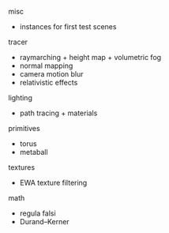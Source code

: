 misc
 - instances for first test scenes

tracer
 - raymarching + height map + volumetric fog
 - normal mapping
 - camera motion blur
 - relativistic effects

lighting
 - path tracing + materials

primitives
 - torus
 - metaball

textures
 - EWA texture filtering

math
 - regula falsi
 - Durand–Kerner

